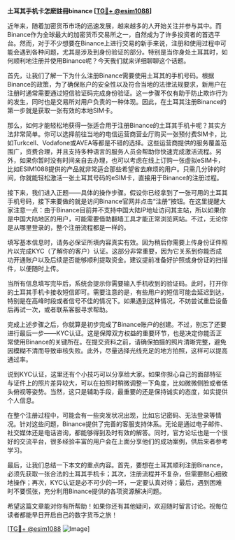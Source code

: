 **土耳其手机卡怎麽註冊binance [[TG💪+ @esim1088](https://t.me/s/esim1088)]**

近年来，随着加密货币市场的迅速发展，越来越多的人开始关注并参与其中。而Binance作为全球最大的加密货币交易所之一，自然成为了许多投资者的首选平台。然而，对于不少想要在Binance上进行交易的新手来说，注册和使用过程中可能会遇到各种问题，尤其是涉及到身份验证的部分。特别是当你身处土耳其时，如何顺利地注册并使用Binance呢？今天我们就来详细聊聊这个话题。

首先，让我们了解一下为什么注册Binance需要使用土耳其的手机号码。根据Binance的政策，为了确保账户的安全性以及符合当地的法律法规要求，新用户在注册时通常需要通过短信验证码完成身份验证。这一步骤不仅有助于防止欺诈行为的发生，同时也是交易所对用户负责的一种体现。因此，在土耳其注册Binance的第一步就是获取一张有效的本地SIM卡。

那么，如何才能轻松地获得一张适合用于注册Binance的土耳其手机卡呢？其实方法非常简单。你可以选择前往当地的电信运营商营业厅购买一张预付费SIM卡，比如Turkcell、Vodafone或AVEA等都是不错的选择。这些运营商提供的服务覆盖范围广，资费合理，并且支持多种语言的服务人员会帮助你快速完成激活流程。另外，如果你暂时没有时间亲自去办理，也可以考虑在线上订购一张虚拟eSIM卡，比如ESIM1088提供的产品就非常适合那些希望省去麻烦的用户。只需几分钟的时间，你就能轻松激活一张土耳其号码的eSIM卡，直接用于Binance的注册过程。

接下来，我们进入正题——具体的操作步骤。假设你已经拿到了一张可用的土耳其手机号码，接下来要做的就是访问Binance官网并点击“注册”按钮。在这里提醒大家注意一点：由于Binance目前并不支持中国大陆IP地址访问其主站，所以如果你是中国大陆地区的用户，可能需要借助翻墙工具才能正常浏览网站。不过，无论你是从哪里登录的，整个注册流程都是一样的。

填写基本信息时，请务必保证所填内容真实有效。因为稍后你需要上传身份证件照片以完成KYC（了解你的客户）认证。这部分非常重要，因为它关系到你能否成功开通账户以及后续是否能够顺利提取资金。建议提前准备好护照或身份证的扫描件，以便随时上传。

当所有信息填写完毕后，系统会提示你需要输入手机收到的验证码。此时，打开你的土耳其手机卡接收短信即可。需要注意的是，有些用户的短信可能会延迟到达，特别是在高峰时段或者信号不佳的情况下。如果遇到这种情况，不妨尝试重启设备后再试一次，或者联系客服寻求帮助。

完成上述步骤之后，你就算是初步完成了Binance账户的创建。不过，别忘了还要进行最后一步——KYC认证。这是保障双方权益的重要环节，也是决定你能否正常使用Binance的关键所在。在提交资料之前，请确保拍摄的照片清晰完整，避免因模糊不清而导致审核失败。此外，尽量选择光线充足的地方拍照，这样可以提高通过率。

说到KYC认证，这里还有个小技巧可以分享给大家。如果你担心自己的面部特征与证件上的照片差异较大，可以在拍照时稍微调整一下角度，比如微微侧脸或者低头俯视等姿势。当然，这只是辅助手段，最重要的还是保持诚实的态度，如实提供个人信息。

在整个注册过程中，可能会有一些突发状况出现，比如忘记密码、无法登录等情况。针对这些问题，Binance提供了完善的客服支持体系。无论是通过电子邮件、社交媒体还是电话咨询，都能够得到及时有效的解答。同时，官方论坛也是一个很好的交流平台，很多经验丰富的用户会在上面分享他们的成功案例，供后来者参考学习。

最后，让我们总结一下本文的重点内容。首先，要想在土耳其顺利注册Binance，必须先获取一张合法的土耳其手机卡；其次，注册流程并不复杂，但需要耐心细致地操作；再次，KYC认证是必不可少的一环，一定要认真对待；最后，遇到困难时不要慌张，充分利用Binance提供的各项资源解决问题。

希望这篇文章能对你有所帮助！如果你还有其他疑问，欢迎随时留言讨论。祝每位读者都能早日开启自己的数字货币之旅！

[[TG💪+ @esim1088](https://t.me/s/esim1088) ![Image](https://i.postimg.cc/4NQfJmqS/Snipaste-2025-05-13-00-14-12.png)]